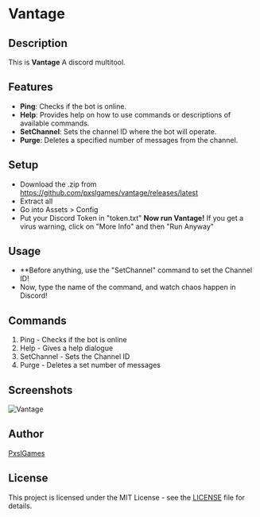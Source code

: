 # Vantage

## Description
This is **Vantage** A discord multitool.

## Features
- **Ping**: Checks if the bot is online.
- **Help**: Provides help on how to use commands or descriptions of available commands.
- **SetChannel**: Sets the channel ID where the bot will operate.
- **Purge**: Deletes a specified number of messages from the channel.

## Setup
- Download the .zip from https://github.com/pxslgames/vantage/releases/latest
- Extract all
- Go into Assets > Config
- Put your Discord Token in "token.txt"
**Now run Vantage!**
If you get a virus warning, click on "More Info" and then "Run Anyway"

## Usage
- **Before anything, use the "SetChannel" command to set the Channel ID!
- Now, type the name of the command, and watch chaos happen in Discord!

## Commands
1. Ping - Checks if the bot is online
2. Help - Gives a help dialogue
3. SetChannel - Sets the Channel ID
4. Purge - Deletes a set number of messages


## Screenshots
![Vantage](/path/to/screenshot.png)

## Author
[PxslGames](https://github.com/pxslgames)

## License
This project is licensed under the MIT License - see the [LICENSE](LICENSE) file for details.

